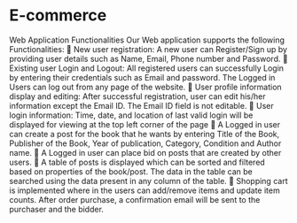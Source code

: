 # E-commerce

Web Application Functionalities
Our Web application supports the following Functionalities:
 New user registration: A new user can Register/Sign up by providing user details such as Name, Email, Phone number and Password.  Existing user Login and Logout: All registered users can successfully Login by entering their credentials such as Email and password. The Logged in Users can log out from any page of the website.
 User profile information display and editing: After successful registration, user can edit his/her information except the Email ID. The Email ID field is not editable.
 User login information: Time, date, and location of last valid login will be displayed for viewing at the top left corner of the page
 A Logged in user can create a post for the book that he wants by entering Title of the Book, Publisher of the Book, Year of publication, Category, Condition and Author name.
 A Logged in user can place bid on posts that are created by other users.  A table of posts is displayed which can be sorted and filtered based on properties of the book/post. The data in the table can be searched using the data present in any column of the table.
 Shopping cart is implemented where in the users can add/remove items and update item counts. After order purchase, a confirmation email will be sent to the purchaser and the bidder.
